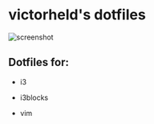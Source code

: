# victorheld's dotfiles
![screenshot](http://i.imgur.com/U2F41Mq.jpg)

## Dotfiles for:

* i3

* i3blocks

* vim

